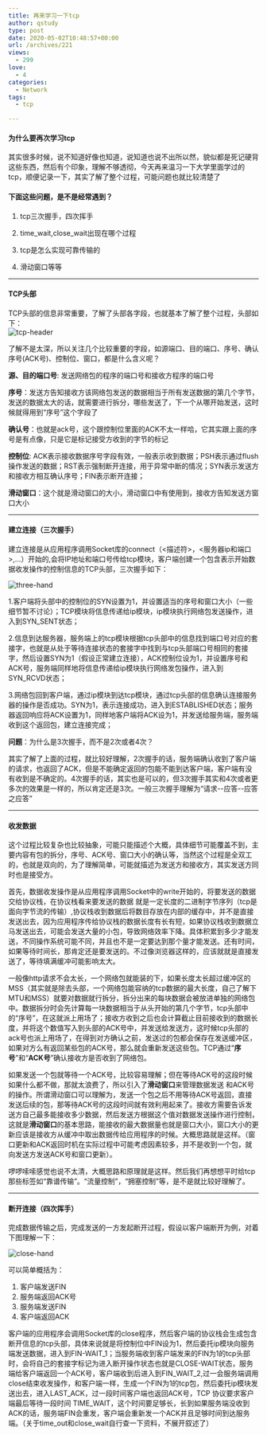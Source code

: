 ```yaml
---
title: 再来学习一下tcp
author: qstudy
type: post
date: 2020-05-02T10:48:57+00:00
url: /archives/221
views:
  - 299
love:
  - 4
categories:
  - Network
tags:
  - tcp

---
```

#### 为什么要再次学习tcp

其实很多时候，说不知道好像也知道，说知道也说不出所以然，貌似都是死记硬背这些东西，然后有个印象，理解不够透彻，今天再来温习一下大学里面学过的tcp，顺便记录一下，其实了解了整个过程，可能问题也就比较清楚了

#### 下面这些问题，是不是经常遇到？

  1. tcp三次握手，四次挥手</p> 
  2. time\_wait,close\_wait出现在哪个过程

  3. tcp是怎么实现可靠传输的

  4. 滑动窗口等等

* * *

#### TCP头部

TCP头部的信息非常重要，了解了头部各字段，也就基本了解了整个过程，头部如下：  
![tcp-header](/images/2020/05/tcp-header.png)
 
了解不是太深，所以关注几个比较重要的字段，如源端口、目的端口、序号、确认序号(ACK号)、控制位、窗口，都是什么含义呢？

**源、目的端口号**: 发送网络包的程序的端口号和接收方程序的端口号

**序号**：发送方告知接收方该网络包发送的数据相当于所有发送数据的第几个字节，发送的数据太大的话，就需要进行拆分，哪些发送了，下一个从哪开始发送，这时候就得用到“序号”这个字段了

**确认号**：也就是ack号，这个跟控制位里面的ACK不太一样哈，它其实跟上面的序号是有点像，只是它是标记接受方收到的字节的标记

**控制位**: ACK表示接收数据序号字段有效，一般表示收到数据；PSH表示通过flush操作发送的数据；RST表示强制断开连接，用于异常中断的情况；SYN表示发送方和接收方相互确认序号；FIN表示断开连接；

**滑动窗口**：这个就是滑动窗口的大小，滑动窗口中有使用到，接收方告知发送方窗口大小

* * *

#### 建立连接（三次握手）

建立连接是从应用程序调用Socket库的connect（<描述符>，<服务器ip和端口>,...）开始的,会将IP地址和端口号传给tcp模块，客户端创建一个包含表示开始数据收发操作的控制信息的TCP头部，三次握手如下：

![three-hand](/images/2020/05/three-hand.png)

1.客户端将头部中的控制位的SYN设置为1，并设置适当的序号和窗口大小（一些细节暂不讨论）；TCP模块将信息传递给ip模块，ip模块执行网络包发送操作，进入到SYN_SENT状态；

2.信息到达服务器，服务端上的tcp模块根据tcp头部中的信息找到端口号对应的套接字，也就是从处于等待连接状态的套接字中找到与tcp头部端口号相同的套接字，然后设置SYN为1（假设正常建立连接），ACK控制位设为1，并设置序号和ACK号，服务端同样地将信息传递给ip模块执行网络发包操作，进入到SYN_RCVD状态；

3.网络包回到客户端，通过ip模块到达tcp模块，通过tcp头部的信息确认连接服务器的操作是否成功。SYN为1，表示连接成功，进入到ESTABLISHED状态；服务器返回响应将ACK设置为1，同样地客户端将ACK设为1，并发送给服务端，服务端收到这个返回包，建立连接完成；

**问题**：为什么是3次握手，而不是2次或者4次？

其实了解了上面的过程，就比较好理解，2次握手的话，服务端确认收到了客户端的请求，也返回了ACK，但是不能确定返回的包能不能到达客户端，客户端有没有收到是不确定的。4次握手的话，其实也是可以的，但3次握手其实和4次或者更多次的效果是一样的，所以肯定还是3次。一般三次握手理解为“请求--应答--应答之应答”

* * *

#### 收发数据

这个过程比较复杂也比较抽象，可能只能描述个大概，具体细节可能覆盖不到，主要内容有包的拆分，序号、ACK号、窗口大小的确认等，当然这个过程是全双工的，也就是双向的，为了理解简单，可能就描述为发送方和接收方，其实发送方同时也是接受方。

首先，数据收发操作是从应用程序调用Socket中的write开始的，将要发送的数据交给协议栈，在协议栈看来要发送的数据 就是一定长度的二进制字节序列（tcp是面向字节流的传输）,协议栈收到数据后将数目存放在内部的缓存中，并不是直接发送出去，因为应用程序传给协议栈的数据长度有长有短，如果协议栈收到数据立马发送出去，可能会发送大量的小包，导致网络效率下降。具体积累到多少才能发送，不同操作系统可能不同，并且也不是一定要达到那个量才能发送。还有时间，如果等待时间长，那肯定还是要发送的。不过像浏览器这样的，应该就就是直接发送了，等待填满缓冲可能影响太大。

一般像http请求不会太长，一个网络包就能装的下，如果长度太长超过缓冲区的MSS（其实就是除去头部，一个网络包能容纳的tcp数据的最大长度，自己了解下MTU和MSS）就要对数据就行拆分，拆分出来的每块数据会被放进单独的网络包中。数据拆分时会先计算每一块数据相当于从头开始的第几个字节，tcp头部中的“序号”，在这就派上用场了；接收方收到之后也会计算截止目前接收到的数据长度，并将这个数值写入到头部的ACK号中，并发送给发送方，这时候tcp头部的ack号也派上用场了，在得到对方确认之前，发送过的包都会保存在发送缓冲区，如果对方么有返回某些包的ACK号，那么就会重新发送这些包。TCP通过“**序号**”和“**ACK号**”确认接收方是否收到了网络包。

如果发送一个包就等待一个ACK号，比较容易理解；但在等待ACK号的这段时候如果什么都不做，那就太浪费了，所以引入了**滑动窗口**来管理数据发送 和ACK号的操作。所谓滑动窗口可以理解为，发送一个包之后不用等待ACK号返回，直接发送后续的包，那等待ACK号的这段时间就有效利用起来了。接收方需要告诉发送方自己最多能接收多少数据，然后发送方根据这个值对数据发送操作进行控制，这就是**滑动窗口**的基本思路，能接收的最大数据量也就是窗口大小，窗口大小的更新应该是接收方从缓冲中取出数据传给应用程序的时候。大概思路就是这样。（窗口更新和ACK返回时机在实际过程中可能考虑因素较多，并不是收到一个包，就向发送方发送ACK号和窗口更新）。

啰啰嗦嗦感觉也说不太清，大概思路和原理就是这样。然后我们再想想平时给tcp那些标签如“靠谱传输”。“流量控制”，“拥塞控制”等，是不是就比较好理解了。

* * *

#### 断开连接（四次挥手）

完成数据传输之后，完成发送的一方发起断开过程，假设以客户端断开为例，对着下图理解一下：

![close-hand](/images/2020/05/close-hand.png)

可以简单概括为：  
1. 客户端发送FIN  
2. 服务端返回ACK号  
3. 服务端发送FIN  
4. 客户端返回ACK

客户端的应用程序会调用Socket库的close程序，然后客户端的协议栈会生成包含断开信息的tcp头部，具体来说就是将控制位中FIN设为1，然后委托ip模块向服务端发送数据，进入到FIN-WAIT\_1；当服务端收到客户端发来的FIN为1的tcp头部时，会将自己的套接字标记为进入断开操作状态也就是CLOSE-WAIT状态，服务端给客户端返回一个ACK号，客户端收到后进入到FIN\_WAIT\_2,过一会服务端调用close结束收发操作，和客户端一样，生成一个FIN为1的tcp包，然后委托ip模块发送出去，进入LAST\_ACK，过一段时间客户端也返回ACK号，TCP 协议要求客户端最后等待一段时间 TIME\_WAIT，这个时间要足够长，长到如果服务端没收到 ACK的话，服务端FIN会重发，客户端会重新发一个ACK并且足够时间到达服务端。（关于time\_out和close_wait自行查一下资料，不展开叙述了）